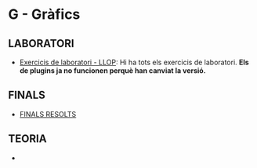 # G - Gràfics
## LABORATORI

- [Exercicis de laboratori - LLOP](https://github.com/llop/GRAU-G/tree/master/VS-FS): Hi ha tots els exercicis de laboratori. **Els de plugins ja no funcionen perquè han canviat la versió.**

## FINALS

- [FINALS RESOLTS](https://github.com/RepoFIBtori/RepoFIBtori/tree/master/Computacio/G/FinalsResolts)

## TEORIA

- []()